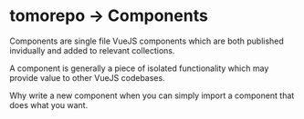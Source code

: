 # tomorepo -> Components
Components are single file VueJS components which are both published invidually and added to relevant collections.

A component is generally a piece of isolated functionality which may provide value to other VueJS codebases.

Why write a new component when you can simply import a component that does what you want.

